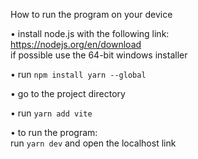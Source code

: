 How to run the program on your device

• install node.js with the following link: <br>
  https://nodejs.org/en/download <br>
  if possible use the 64-bit windows installer
  
• run `npm install yarn --global`

• go to the project directory 

• run `yarn add vite`

• to run the program: <br>
  run `yarn dev` and open the localhost link
